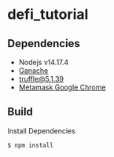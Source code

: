 # defi_tutorial

## Dependencies

- Nodejs v14.17.4
- [Ganache](https://www.trufflesuite.com/ganache)
- truffle@5.1.39
- [Metamask Google Chrome](https://chrome.google.com/webstore/detail/metamask/nkbihfbeogaeaoehlefnkodbefgpgknn)

## Build

Install Dependencies

```
$ npm install

```